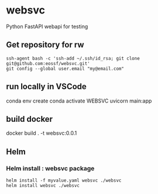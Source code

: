 # websvc
Python FastAPI webapi for testing

## Get repository for rw
````
ssh-agent bash -c 'ssh-add ~/.ssh/id_rsa; git clone git@github.com:eossf/websvc.git'
git config --global user.email "my@email.com"
````

## run locally in VSCode
conda env create
conda activate WEBSVC 
uvicorn main:app

## build docker
docker build . -t websvc:0.0.1

## Helm

### Helm install : websvc package
````
helm install -f myvalue.yaml websvc ./websvc 
helm install websvc ./websvc 
````